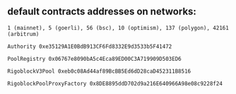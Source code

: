 ## default contracts addresses on networks:
```
1 (mainnet), 5 (goerli), 56 (bsc), 10 (optimism), 137 (polygon), 42161 (arbitrum) 
```
```
Authority 0xe35129A1E0BdB913CF6Fd8332E9d3533b5F41472

PoolRegistry 0x06767e8090bA5c4Eca89ED00C3A719909D503ED6

RigoblockV3Pool 0xeb0c08Ad44af89BcBB5Ed6dD28caD452311B8516

RigoblockPoolProxyFactory 0x8DE8895ddD702d9a216E640966A98e08c9228f24
```
